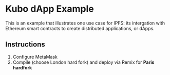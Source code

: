 # Kubo dApp Example
This is an example that illustrates one use case for IPFS: its intergation with Ethereum
smart contracts to create distributed applications, or dApps.

## Instructions

1. Configure MetaMask
2. Compile (choose London hard fork) and deploy via Remix for **Paris hardfork**